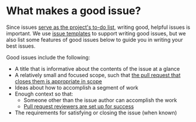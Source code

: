 # What makes a good issue?

Since issues [serve as the project's to-do list](index.md#what-are-github-issues-and-how-do-we-use-them), writing good, helpful issues is important.
We use [issue templates](./issue-templates.md) to support writing good issues, but we also list some features of good issues below to guide you in writing your best issues.

Good issues include the following:

- A title that is informative about the contents of the issue at a glance
- A relatively small and focused scope, such that [the pull request that closes them is appropriate in scope](../../contributing-to-analyses/creating-pull-requests/scoping-pull-requests.md)
- Ideas about how to accomplish a segment of work
- Enough context so that:
    - Someone other than the issue author can accomplish the work
    - [Pull request reviewers are set up for success](../../contributing-to-analyses/pr-review-and-merge/index.md)
- The requirements for satisfying or closing the issue (when known)

<!-- Good and bad issues examples could go here -->
